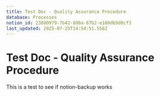 ```yaml
---
title: Test Doc - Quality Assurance Procedure
database: Processes
notion_id: 23880979-7b42-800a-87b2-e160db9d0cf3
last_updated: 2025-07-25T14:54:51.556Z
---
```


# Test Doc - Quality Assurance Procedure


This is a test to see if notion-backup works

